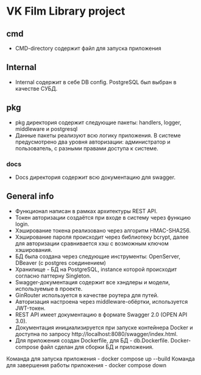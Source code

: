 ﻿# VK Film Library project

## cmd

- CMD-directory содержит файл для запуска приложения

## Internal

- Internal содержит в себе DB config. PostgreSQL был выбран в качестве СУБД.

## pkg

- pkg директория содержит следующие пакеты: handlers, logger, middleware и postgresql
- Данные пакеты реализуют всю логику приложения. В системе предусмотрено два уровня авторизации: администратор и пользователь, с разными правами доступа к системе.

### docs

- Docs директория содержит всю документацию для swagger.

## General info

- Функционал написан в рамках архитектуры REST API.
- Токен авторизации создаётся при входе в систему через функцию login.
- Хэширование токена реализовано через алгоритм HMAC-SHA256.
- Хэширование пароля происходит через библиотеку bcrypt, далее для авторизации сравнивается хэш с возможным ключом хэширования.
- БД была создана через следующие инструменты: OpenServer, DBeaver (с postgres соединением)
- Хранилище - БД на PostgreSQL, instance которой происходит согласно паттерну Singleton.
- Swagger-документация содержит все хэндлеры и модели, используемые в проекте.
- GinRouter используется в качестве роутера для путей.
- Авторизация настроена через middleware-обёртки, используется JWT-токен.
- REST API имеет документацию в формате Swagger 2.0 (OPEN API 3.0).
- Документация инициализируется при запуске контейнера Docker и доступна по запросу http://localhost:8080/swagger/index.html.
- Для приложения создан Dockerfile, для БД - db.Dockerfile. Docker-compose файл сделан для сборки БД и приложения.
 
Команда для запуска приложения - docker compose up --build
Команда для завершения работы приложения - docker compose down
